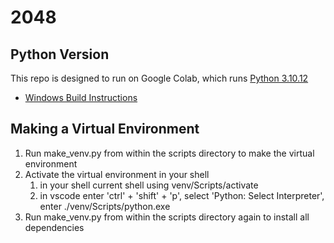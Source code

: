 # 2048

## Python Version
This repo is designed to run on Google Colab, which runs [Python 3.10.12](https://www.python.org/downloads/release/python-31012/)
* [Windows Build Instructions](https://www.youtube.com/watch?v=GqZT9EY4MGQ)

## Making a Virtual Environment
1. Run make_venv.py from within the scripts directory to make the virtual environment
2. Activate the virtual environment in your shell 
    1. in your shell current shell using venv/Scripts/activate
    2. in vscode enter 'ctrl' + 'shift' + 'p', select 'Python: Select Interpreter', enter ./venv/Scripts/python.exe
3. Run make_venv.py from within the scripts directory again to install all dependencies